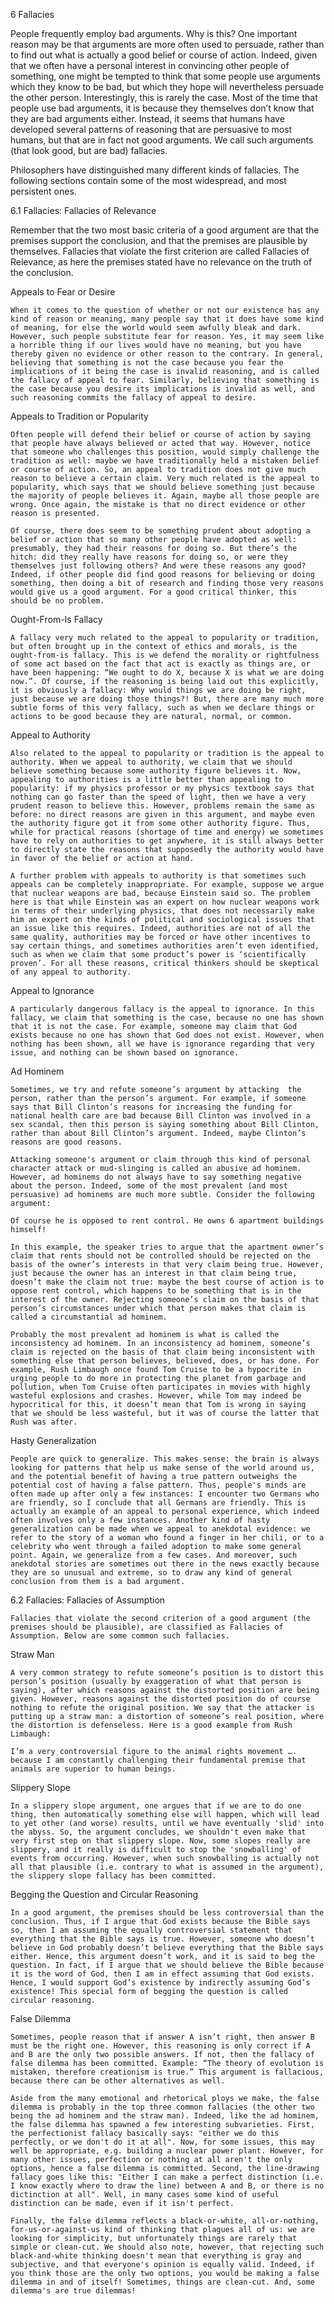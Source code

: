 6 Fallacies

People frequently employ bad arguments. Why is this? One important reason may be that arguments are more often used to persuade, rather than to find out what is actually a good belief or course of action. Indeed, given that we often have a personal interest in convincing other people of something, one might be tempted to think that some people use arguments which they know to be bad, but which they hope will nevertheless persuade the other person. Interestingly, this is rarely the case. Most of the time that people use bad arguments, it is because they themselves don’t know that they are bad arguments either. Instead, it seems that humans have developed several patterns of reasoning that are persuasive to most humans, but that are in fact not good arguments. We call such arguments (that look good, but are bad) fallacies.

Philosophers have distinguished many different kinds of fallacies. The following sections contain some of the most widespread, and most persistent ones.

6.1 Fallacies: Fallacies of Relevance

Remember that the two most basic criteria of a good argument are that the premises support the conclusion, and that the premises are plausible by themselves. Fallacies that violate the first criterion are called Fallacies of Relevance, as here the premises stated have no relevance on the truth of the conclusion.

Appeals to Fear or Desire

	When it comes to the question of whether or not our existence has any kind of reason or meaning, many people say that it does have some kind of meaning, for else the world would seem awfully bleak and dark. However, such people substitute fear for reason. Yes, it may seem like a horrible thing if our lives would have no meaning, but you have thereby given no evidence or other reason to the contrary. In general, believing that something is not the case because you fear the implications of it being the case is invalid reasoning, and is called the fallacy of appeal to fear. Similarly, believing that something is the case because you desire its implications is invalid as well, and such reasoning commits the fallacy of appeal to desire.

Appeals to Tradition or Popularity

	Often people will defend their belief or course of action by saying that people have always believed or acted that way. However, notice that someone who challenges this position, would simply challenge the tradition as well: maybe we have traditionally held a mistaken belief or course of action. So, an appeal to tradition does not give much reason to believe a certain claim. Very much related is the appeal to popularity, which says that we should believe something just because the majority of people believes it. Again, maybe all those people are wrong. Once again, the mistake is that no direct evidence or other reason is presented.

	Of course, there does seem to be something prudent about adopting a belief or action that so many other people have adopted as well: presumably, they had their reasons for doing so. But there’s the hitch: did they really have reasons for doing so, or were they themselves just following others? And were these reasons any good? Indeed, if other people did find good reasons for believing or doing something, then doing a bit of research and finding those very reasons would give us a good argument. For a good critical thinker, this should be no problem.

Ought-From-Is Fallacy

	A fallacy very much related to the appeal to popularity or tradition, but often brought up in the context of ethics and morals, is the ought-from-is fallacy. This is we defend the morality or rightfulness of some act based on the fact that act is exactly as things are, or have been happening: “We ought to do X, because X is what we are doing now.”. Of course, if the reasoning is being laid out this explicitly, it is obviously a fallacy: Why would things we are doing be right, just because we are doing those things?! But, there are many much more subtle forms of this very fallacy, such as when we declare things or actions to be good because they are natural, normal, or common.

Appeal to Authority

	Also related to the appeal to popularity or tradition is the appeal to authority. When we appeal to authority, we claim that we should believe something because some authority figure believes it. Now, appealing to authorities is a little better than appealing to popularity: if my physics professor or my physics textbook says that nothing can go faster than the speed of light, then we have a very prudent reason to believe this. However, problems remain the same as before: no direct reasons are given in this argument, and maybe even the authority figure got it from some other authority figure. Thus, while for practical reasons (shortage of time and energy) we sometimes have to rely on authorities to get anywhere, it is still always better to directly state the reasons that supposedly the authority would have in favor of the belief or action at hand.

	A further problem with appeals to authority is that sometimes such appeals can be completely inappropriate. For example, suppose we argue that nuclear weapons are bad, because Einstein said so. The problem here is that while Einstein was an expert on how nuclear weapons work in terms of their underlying physics, that does not necessarily make him an expert on the kinds of political and sociological issues that an issue like this requires. Indeed, authorities are not of all the same quality, authorities may be forced or have other incentives to say certain things, and sometimes authorities aren’t even identified, such as when we claim that some product’s power is ‘scientifically proven’. For all these reasons, critical thinkers should be skeptical of any appeal to authority.

Appeal to Ignorance

	A particularly dangerous fallacy is the appeal to ignorance. In this fallacy, we claim that something is the case, because no one has shown that it is not the case. For example, someone may claim that God exists because no one has shown that God does not exist. However, when nothing has been shown, all we have is ignorance regarding that very issue, and nothing can be shown based on ignorance.

Ad Hominem

	Sometimes, we try and refute someone’s argument by attacking  the person, rather than the person’s argument. For example, if someone says that Bill Clinton’s reasons for increasing the funding for national health care are bad because Bill Clinton was involved in a sex scandal, then this person is saying something about Bill Clinton, rather than about Bill Clinton’s argument. Indeed, maybe Clinton’s reasons are good reasons.

	Attacking someone's argument or claim through this kind of personal character attack or mud-slinging is called an abusive ad hominem. However, ad hominems do not always have to say something negative about the person. Indeed, some of the most prevalent (and most persuasive) ad hominems are much more subtle. Consider the following argument:

	Of course he is opposed to rent control. He owns 6 apartment buildings himself!

	In this example, the speaker tries to argue that the apartment owner’s claim that rents should not be controlled should be rejected on the basis of the owner’s interests in that very claim being true. However, just because the owner has an interest in that claim being true, doesn’t make the claim not true: maybe the best course of action is to oppose rent control, which happens to be something that is in the interest of the owner. Rejecting someone’s claim on the basis of that person’s circumstances under which that person makes that claim is called a circumstantial ad hominem.

	Probably the most prevalent ad hominem is what is called the inconsistency ad hominem. In an inconsistency ad hominem, someone’s claim is rejected on the basis of that claim being inconsistent with something else that person believes, believed, does, or has done. For example, Rush Limbaugh once found Tom Cruise to be a hypocrite in urging people to do more in protecting the planet from garbage and pollution, when Tom Cruise often participates in movies with highly wasteful explosions and crashes. However, while Tom may indeed be hypocritical for this, it doesn’t mean that Tom is wrong in saying that we should be less wasteful, but it was of course the latter that Rush was after.

Hasty Generalization

	People are quick to generalize. This makes sense: the brain is always looking for patterns that help us make sense of the world around us, and the potential benefit of having a true pattern outweighs the potential cost of having a false pattern. Thus, people's minds are often made up after only a few instances: I encounter two Germans who are friendly, so I conclude that all Germans are friendly. This is actually an example of an appeal to personal experience, which indeed often involves only a few instances. Another kind of hasty generalization can be made when we appeal to anekdotal evidence: we refer to the story of a woman who found a finger in her chili, or to a celebrity who went through a failed adoption to make some general point. Again, we generalize from a few cases. And moreover, such anekdotal stories are sometimes out there in the news exactly because they are so unusual and extreme, so to draw any kind of general conclusion from them is a bad argument.

6.2 Fallacies: Fallacies of Assumption

	Fallacies that violate the second criterion of a good argument (the premises should be plausible), are classified as Fallacies of Assumption. Below are some common such fallacies.

Straw Man

	A very common strategy to refute someone’s position is to distort this person’s position (usually by exaggeration of what that person is saying), after which reasons against the distorted position are being given. However, reasons against the distorted position do of course nothing to refute the original position. We say that the attacker is putting up a straw man: a distortion of someone’s real position, where the distortion is defenseless. Here is a good example from Rush Limbaugh:

	I’m a very controversial figure to the animal rights movement …. because I am constantly challenging their fundamental premise that animals are superior to human beings.

Slippery Slope

	In a slippery slope argument, one argues that if we are to do one thing, then automatically something else will happen, which will lead to yet other (and worse) results, until we have eventually 'slid' into the abyss. So, the argument concludes, we shouldn't even make that very first step on that slippery slope. Now, some slopes really are slippery, and it really is difficult to stop the 'snowballing' of events from occurring. However, when such snowballing is actually not all that plausible (i.e. contrary to what is assumed in the argument), the slippery slope fallacy has been committed.

Begging the Question and Circular Reasoning

	In a good argument, the premises should be less controversial than the conclusion. Thus, if I argue that God exists because the Bible says so, then I am assuming the equally controversial statement that everything that the Bible says is true. However, someone who doesn’t believe in God probably doesn’t believe everything that the Bible says either. Hence, this argument doesn’t work, and it is said to beg the question. In fact, if I argue that we should believe the Bible because it is the word of God, then I am in effect assuming that God exists. Hence, I would support God’s existence by indirectly assuming God’s existence! This special form of begging the question is called circular reasoning.

False Dilemma

	Sometimes, people reason that if answer A isn’t right, then answer B must be the right one. However, this reasoning is only correct if A and B are the only two possible answers. If not, then the fallacy of false dilemma has been committed. Example: “The theory of evolution is mistaken, therefore creationism is true.” This argument is fallacious, because there can be other alternatives as well.

	Aside from the many emotional and rhetorical ploys we make, the false dilemma is probably in the top three common fallacies (the other two being the ad hominem and the straw man). Indeed, like the ad hominem, the false dilemma has spawned a few interesting subvarieties. First, the perfectionist fallacy basically says: "either we do this perfectly, or we don't do it at all". Now, for some issues, this may well be appropriate, e.g. building a nuclear power plant. However, for many other issues, perfection or nothing at all aren't the only options, hence a false dilemma is committed. Second, the line-drawing fallacy goes like this: "Either I can make a perfect distinction (i.e. I know exactly where to draw the line) between A and B, or there is no dictinction at all". Well, in many cases some kind of useful distinction can be made, even if it isn't perfect.

	Finally, the false dilemma reflects a black-or-white, all-or-nothing, for-us-or-against-us kind of thinking that plagues all of us: we are looking for simplicity, but unfortunately things are rarely that simple or clean-cut. We should also note, however, that rejecting such black-and-white thinking doesn't mean that everything is gray and subjective, and that everyone's opinion is equally valid. Indeed, if you think those are the only two options, you would be making a false dilemma in and of itself! Sometimes, things are clean-cut. And, some dilemma's are true dilemmas!